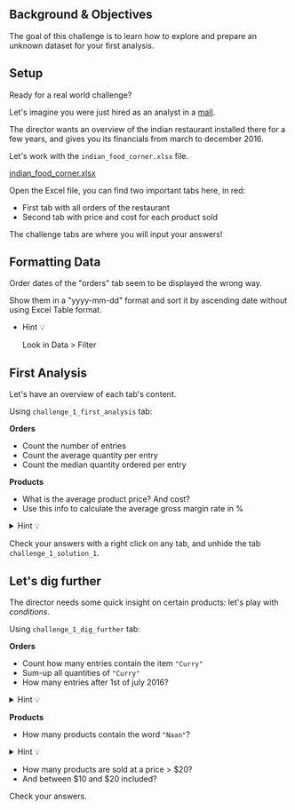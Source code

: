 ## Background & Objectives

The goal of this challenge is to learn how to explore and prepare an unknown dataset for your first analysis.

## Setup

Ready for a real world challenge?

Let's imagine you were just hired as an analyst in a [mall](https://www.youtube.com/watch?v=IY_bhVSGKEg).

The director wants an overview of the indian restaurant installed there for a few years, and gives you its financials from march to december 2016.

Let's work with the `indian_food_corner.xlsx` file.

[indian_food_corner.xlsx](https://wagon-public-datasets.s3.eu-west-1.amazonaws.com/bi-data/indian_food_corner.xlsx)

Open the Excel file, you can find two important tabs here, in red:

- First tab with all orders of the restaurant
- Second tab with price and cost for each product sold

The challenge tabs are where you will input your answers!

## Formatting Data

Order dates of the "orders" tab seem to be displayed the wrong way.

Show them in a "yyyy-mm-dd" format and sort it by ascending date without using Excel Table format.

- Hint 💡

    Look in Data > Filter

## First Analysis

Let's have an overview of each tab's content.

Using `challenge_1_first_analysis` tab:

**Orders**

- Count the number of entries
- Count the average quantity per entry
- Count the median quantity ordered per entry

**Products**

- What is the average product price? And cost?
- Use this info to calculate the average gross margin rate in %
<details><summary markdown='span'>Hint 💡
</summary>
Gross margin rate = $(price - cost) / cost$
</details>



Check your answers with a right click on any tab, and unhide the tab `challenge_1_solution_1`.

## Let's dig further

The director needs some quick insight on certain products: let's play with *conditions*.

Using `challenge_1_dig_further` tab:

**Orders**

- Count how many entries contain the item `"Curry"`
- Sum-up all quantities of `"Curry"`
- How many entries after 1st of july 2016?
<details><summary markdown='span'>Hint 💡
</summary>
Use `DATE` in your formula
</details>



**Products**

- How many products contain the word `"Naan"`?
<details><summary markdown='span'>Hint 💡
</summary>
Do not forget to [do some research](https://www.google.com/search?q=Countifs+cell+contains+specific+text&rlz=1C1CHBF_frFR926FR926&sxsrf=ALeKk00nnDFK5qBirQY4Qz36htc07xeaag%3A1619446688458&ei=oMuGYM28G-OjgwfZ17-4Bw&oq=Countifs+cell+contains+specific+text&gs_lcp=Cgdnd3Mtd2l6EAMyBQgAEMsBMgYIABAIEB46BwgjELADECc6BwgAEEcQsAM6BggAEAcQHjoECAAQEzoKCAAQCBANEB4QE1DDOlisSWC1S2gGcAJ4AIABVYgBnQKSAQE1mAEAoAEBqgEHZ3dzLXdpesgBCcABAQ&sclient=gws-wiz&ved=0ahUKEwjNjOSEjZzwAhXj0eAKHdnrD3cQ4dUDCA4&uact=5) when you're stuck!
</details>

- How many products are sold at a price > $20?
- And between $10 and $20 included?

Check your answers.
